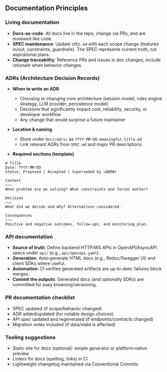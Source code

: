 ## Documentation Principles

### Living documentation
- **Docs‑as‑code**: All docs live in the repo, change via PRs, and are reviewed like code.
- **SPEC maintenance**: Update `SPEC.md` with each scope change (features in/out, constraints, guardrails). The SPEC represents current truth, not aspirational plans.
- **Change traceability**: Reference PRs and issues in doc changes; include rationale when behavior changes.

### ADRs (Architecture Decision Records)
- **When to write an ADR**
  - Choosing or changing core architecture (session model, rules engine strategy, LLM provider, persistence model)
  - Decisions that significantly impact cost, reliability, security, or developer workflow
  - Any change that would surprise a future maintainer

- **Location & naming**
  - Store under `docs/adrs/` as `YYYY‑MM‑DD-meaningful-title.md`
  - Link relevant ADRs from `SPEC.md` and major PR descriptions

- **Required sections (template)**
```
# Title
Date: YYYY‑MM‑DD
Status: Proposed | Accepted | Superseded by <ADR#>

Context
———
What problem are we solving? What constraints and forces matter?

Decision
———
What did we decide and why? Alternatives considered.

Consequences
———
Positive and negative outcomes, follow‑ups, and monitoring plan.
```

### API documentation
- **Source of truth**: Define backend HTTP/WS APIs in OpenAPI/AsyncAPI specs under `api/` (e.g., `api/openapi.yaml`).
- **Generation**: Auto‑generate HTML docs (e.g., Redoc/Swagger UI) and client SDKs where useful.
- **Automation**: CI verifies generated artifacts are up‑to‑date; failures block merges.
- **Commit the outputs**: Generated docs (and optionally SDKs) are committed for easy browsing/versioning.

### PR documentation checklist
- SPEC updated (if scope/behavior changed)
- ADR added/updated (for notable design choices)
- API spec updated and regenerated (if endpoints/contracts changed)
- Migration notes included (if data/state is affected)

### Tooling suggestions
- Static site for docs (optional): simple generator or platform‑native preview
- Linters for docs (spelling, links) in CI
- Lightweight changelog maintained via Conventional Commits


